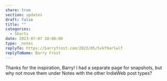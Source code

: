 ```yaml
---
share: true
section: updates
draft: false
title: ""
categories:
  - Shorts
date: 2023-07-07 10:00:00
type: _notes
replyTo: https://barryfrost.com/2023/05/5vkf9arlwlf
replyToName: Barry Frost
---
```


Thanks for the inspiration, Barry! I had a separate page for snapshots, but why not move them under Notes with the other IndieWeb post types?
